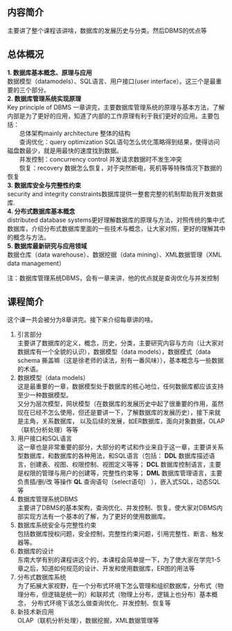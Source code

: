 ## 内容简介
主要讲了整个课程该讲啥，数据库的发展历史与分类。然后DBMS的优点等
## 总体概况
**1. 数据库基本概念、原理与应用**  
数据模型（datamodels）、SQL语言、用户接口(user interface）。这三个是最重要的三个部分。  
**2. 数据库管理系统实现原理**  
Key principle of DBMS 一章讲完，主要数据库管理系统的原理与基本方法，了解内部是为了更好的应用，知道了内部的工作原理有利于我们更好的应用。主要包括：  
&ensp;&ensp;&ensp;&ensp;总体架构mainly architecture 整体的结构  
&ensp;&ensp;&ensp;&ensp;查询优化：query optimization SQL语句怎么优化策略得到结果，使得访问磁盘数最少，就是用最快的速度找到数据。  
&ensp;&ensp;&ensp;&ensp;并发控制：concurrency control 并发请求数据时不发生冲突  
&ensp;&ensp;&ensp;&ensp;恢复：recovery 数据怎么恢复，对于突然断电，死机等等特殊情况下数据的恢复  
**3. 数据库安全与完整性约束**  
security and integrity constraints数据库提供一整套完整的机制帮助我开发数据库.  
**4. 分布式数据库基本概念**  
distributed database systems更好理解数据库的原理与方法，对照传统的集中式数据库，介绍分布式数据库里面的一些技术与概念，让大家对照，更好的理解其中的概念与方法。  
**5. 数据库最新研究与应用领域**  
数据仓库（data warehouse）、数据挖据（data mining）、XML数据管理（XML data management）  
    
注：数据库管理系统DBMS，会有一章来讲，他的优点就是查询优化与并发控制
## 课程简介
这个课一共会被分为8章讲完。接下来介绍每章讲的啥。
1. 引言部分  
主要讲了数据库的定义，概念，历史，分类，主要研究内容与方向（让大家对数据库有一个全貌的认识），数据模型（data models），数据模式（data schema
撕盖嘛（这是徐老师的读法，别有一番风味）），基本概念与一些数据的术语。
2. 数据模型（data models）  
这是最重要的一章，数据模型处于数据库的核心地位，任何数据库都应该支持至少一种数据模型。  
又分为层次模型，网状模型（在数据库的发展历史中起了很重要的作用，虽然现在已经不怎么使用，但还是要讲一下，了解数据库的发展历史），接下来就是主角，关系数据库，
以及后续的发展，如ER数据库，面向对象数据，OLAP（联机分析处理）等等  
3. 用户接口和SQL语言  
这一章也是非常重要的部分，大部分的考试和作业来自于这一章，主要讲关系型数据库，和数据库的各种用法，和SQL语言（包括：
**DDL** 数据库描述语言，创建表、视图、权限控制、视图定义等等；
**DCL** 数据库控制语言，主要是权限的管理与用户的创建等，完整性约束等；
**DML** 数据库管理语言，主要负责插/删/改 等操作
**QL** 查询语句（select语句）
），嵌入式SQL，动态SQL等
4. 数据库管理系统DBMS  
主要讲了DBMS的基本架构，查询优化、并发控制、恢复。使大家对DBMS内部实现方法有一个基本的了解，为了更好的使用数据库。
5. 数据库系统安全与完整性约束  
包括数据库授权问题，安全控制，完整性约束问题，引用完整性、断言、触发器等。
6. 数据库的设计  
东南大学有别的课程讲这个的，本课程会简单提一下，为了使大家在学完1-5章之后，知道如何规范的设计、开发和使用数据库，ER图的用法等
7. 分布式数据库系统  
为了拓展大家视野，在一个分布式环境下怎么管理和组织数据库，分布式（物理分布，但逻辑是统一的）和联邦式（物理上分布，逻辑上也分布）基本概念，
分布式环境下该怎么做查询优化、并发控制、恢复等
8. 新技术新应用  
OLAP（联机分析处理），数据挖掘，XML数据管理等
